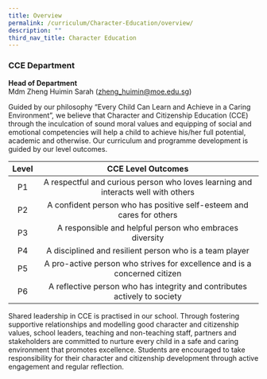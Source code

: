 ```yaml
---
title: Overview
permalink: /curriculum/Character-Education/overview/
description: ""
third_nav_title: Character Education
---
```

### CCE Department

**Head of Department**  
Mdm Zheng Huimin Sarah ([zheng\_huimin@moe.edu.sg](mailto:zheng_huimin@moe.edu.sg))  
  

Guided by our philosophy “Every Child Can Learn and Achieve in a Caring Environment”, we believe that Character and Citizenship Education (CCE) through the inculcation of sound moral values and equipping of social and emotional competencies will help a child to achieve his/her full potential, academic and otherwise. Our curriculum and programme development is guided by our level outcomes.

| Level | CCE Level Outcomes |
|:---:|:---:|
| P1 | A respectful and curious person who loves learning and interacts well with others |
| P2 | A confident person who has positive self-esteem and cares for others |
| P3 | A responsible and helpful person who embraces diversity |
| P4 | A disciplined and resilient person who is a team player |
| P5 | A pro-active person who strives for excellence and is a concerned citizen |
| P6 | A reflective person who has integrity and contributes actively to society |

Shared leadership in CCE is practised in our school. Through fostering supportive relationships and modelling good character and citizenship values, school leaders, teaching and non-teaching staff, partners and stakeholders are committed to nurture every child in a safe and caring environment that promotes excellence. Students are encouraged to take responsibility for their character and citizenship development through active engagement and regular reflection.